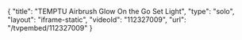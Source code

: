 {
    "title": "TEMPTU Airbrush Glow On the Go Set  Light",
    "type": "solo",
    "layout": "iframe-static",
    "videoId": "112327009",
    "url": "\/tvpembed\/112327009"
}